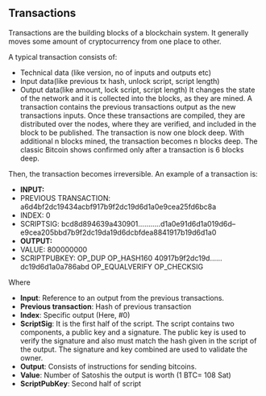## Transactions

Transactions are the building blocks of a blockchain system.
It generally moves some amount of cryptocurrency from one place to other. 

A typical transaction consists of:
*	Technical data (like version, no of inputs and outputs etc)
*	Input data(like previous tx hash, unlock script, script length)
*	Output data(like amount, lock script, script length)
It changes the state of the network and it is collected into the blocks, as they are mined.
A transaction contains the previous transactions output as the new transactions inputs. 
Once these transactions are compiled, they are distributed over the nodes, where they are verified,
and included in the block to be published. 
The transaction is now one block deep. With additional n blocks mined, the transaction becomes n blocks deep. 
The classic Bitcoin shows confirmed only after a transaction is 6 blocks deep. 

Then, the transaction becomes irreversible. An example of a transaction is: 

* **INPUT:** 
* PREVIOUS TRANSACTION: a6d4bf2dc19434acbf917b9f2dc19d6d1a0e9cea25fd6bc8a
* INDEX: 0
* SCRIPTSIG: bcd8d894639a430901………..d1a0e91d6d1a019d6d–e9cea205bbd7b9f2dc19da19d6dcbfdea8841917b19d6d1a0
* **OUTPUT:**
* VALUE: 800000000
* SCRIPTPUBKEY: OP_DUP OP_HASH160 40917b9f2dc19d……dc19d6d1a0a786abd OP_EQUALVERIFY OP_CHECKSIG

Where
* **Input**: Reference to an output from the previous transactions.
* **Previous transaction**: Hash of previous transaction
* **Index**: Specific output (Here, #0)
* **ScriptSig**: It is the first half of the script. The script contains two components, a public key and a signature. The public key is used to verify the signature and also must match the hash given in the script of the output. The signature and key combined are used to validate the owner.
* **Output**: Consists of instructions for sending bitcoins.
* **Value**: Number of Satoshis the output is worth (1 BTC= 108 Sat)
* **ScriptPubKey**: Second half of script
